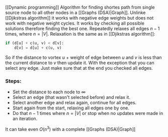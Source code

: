[[Dynamic programming]] Algorithm for finding shortes path from single source node to all other nodes in a [[Graphs (DSA)|Graph]]. Unlinke [[Djikstras algorithm]] it works with negative edge weights but does not work with negative weight cycles. 
It works by checking all possible solutions therefore finding the best one. Repeatedly relaxes all edges $n-1$ times, where $n = |V|$.
Relaxation is the same as in [[Djikstras algorithm]]:
```python
if (d[u] + c(u, v) < d[v]:
    d[v] = d[u] + c(u, v)
```
So if the distance to vortex $u$ + weight of edge between $u$ and $v$ is less than the current distance to $v$ then update it. With the exception that you can select any edge. Just make sure that at the end you checked all edges.

### Steps:
- Set the distance to each node to $\infty$
- Select an edge (that wasn't selected before) and relax it.
- Select another edge and relax again, continue for all edges.
- Start again from the start, relaxing all edges one by one.
- Do that $n - 1$ times where $n = |V|$ or stop when no updates were made in an iteration.

It can take even $O(n^3)$ with a complete [[Graphs (DSA)|Graph]]
